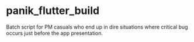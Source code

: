 # panik_flutter_build
Batch script for PM casuals who end up in dire situations where critical bug occurs just before the app presentation.
